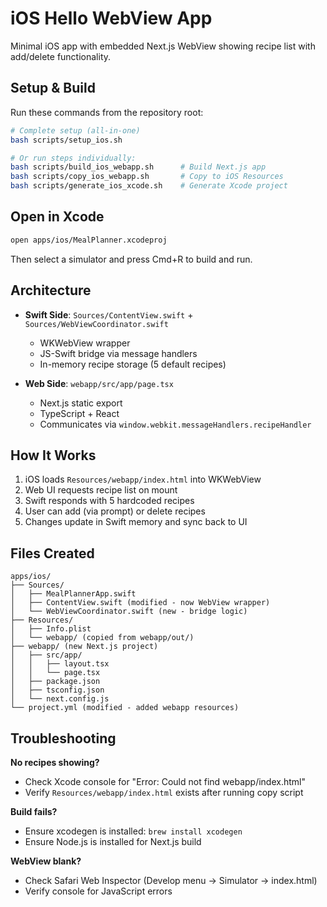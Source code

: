 # iOS Hello WebView App

Minimal iOS app with embedded Next.js WebView showing recipe list with add/delete functionality.

## Setup & Build

Run these commands from the repository root:

```bash
# Complete setup (all-in-one)
bash scripts/setup_ios.sh

# Or run steps individually:
bash scripts/build_ios_webapp.sh      # Build Next.js app
bash scripts/copy_ios_webapp.sh       # Copy to iOS Resources
bash scripts/generate_ios_xcode.sh    # Generate Xcode project
```

## Open in Xcode

```bash
open apps/ios/MealPlanner.xcodeproj
```

Then select a simulator and press Cmd+R to build and run.

## Architecture

- **Swift Side**: `Sources/ContentView.swift` + `Sources/WebViewCoordinator.swift`
  - WKWebView wrapper
  - JS-Swift bridge via message handlers
  - In-memory recipe storage (5 default recipes)
  
- **Web Side**: `webapp/src/app/page.tsx`
  - Next.js static export
  - TypeScript + React
  - Communicates via `window.webkit.messageHandlers.recipeHandler`

## How It Works

1. iOS loads `Resources/webapp/index.html` into WKWebView
2. Web UI requests recipe list on mount
3. Swift responds with 5 hardcoded recipes
4. User can add (via prompt) or delete recipes
5. Changes update in Swift memory and sync back to UI

## Files Created

```
apps/ios/
├── Sources/
│   ├── MealPlannerApp.swift
│   ├── ContentView.swift (modified - now WebView wrapper)
│   └── WebViewCoordinator.swift (new - bridge logic)
├── Resources/
│   ├── Info.plist
│   └── webapp/ (copied from webapp/out/)
├── webapp/ (new Next.js project)
│   ├── src/app/
│   │   ├── layout.tsx
│   │   └── page.tsx
│   ├── package.json
│   ├── tsconfig.json
│   └── next.config.js
└── project.yml (modified - added webapp resources)
```

## Troubleshooting

**No recipes showing?**
- Check Xcode console for "Error: Could not find webapp/index.html"
- Verify `Resources/webapp/index.html` exists after running copy script

**Build fails?**
- Ensure xcodegen is installed: `brew install xcodegen`
- Ensure Node.js is installed for Next.js build

**WebView blank?**
- Check Safari Web Inspector (Develop menu → Simulator → index.html)
- Verify console for JavaScript errors
